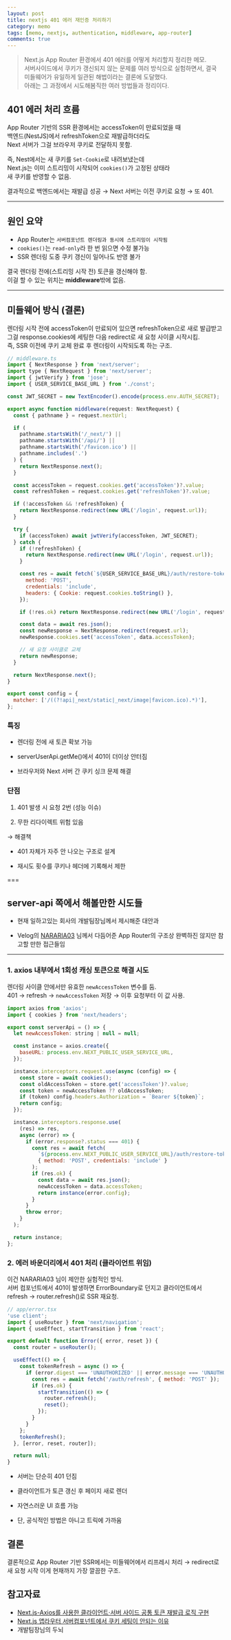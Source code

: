 ```yaml
---
layout: post
title: nextjs 401 에러 재인증 처리하기
category: memo
tags: [memo, nextjs, authentication, middleware, app-router]
comments: true
---
```


<!-- @format -->

> Next.js App Router 환경에서 401 에러를 어떻게 처리할지 정리한 메모. <br/> 서버사이드에서 쿠키가 갱신되지 않는 문제를 여러 방식으로 실험하면서, 결국 미들웨어가 유일하게 일관된 해법이라는 결론에 도달했다. <br/> 아래는 그 과정에서 시도해봄직한 여러 방법들과 정리이다.

## 401 에러 처리 흐름

App Router 기반의 SSR 환경에서는 accessToken이 만료되었을 때 <br/>
백엔드(NestJS)에서 refreshToken으로 재발급하더라도<br/>
Next 서버가 그걸 브라우저 쿠키로 전달하지 못함.<br/>

즉, Nest에서는 새 쿠키를 `Set-Cookie`로 내려보냈는데<br/>
Next.js는 이미 스트리밍이 시작되어 `cookies()`가 고정된 상태라 <br/>
새 쿠키를 반영할 수 없음.<br/>

결과적으로 백엔드에서는 재발급 성공 → Next 서버는 이전 쿠키로 요청 → 또 401. <br/>

---

## 원인 요약

- App Router는 `서버컴포넌트 렌더링과 동시에 스트리밍이 시작됨`
- `cookies()`는 `read-only`라 한 번 읽으면 수정 불가능
- SSR 렌더링 도중 쿠키 갱신이 일어나도 반영 불가

결국 렌더링 전에(스트리밍 시작 전) 토큰을 갱신해야 함.  
이걸 할 수 있는 위치는 **middleware**밖에 없음.

---

## 미들웨어 방식 (결론)

렌더링 시작 전에 accessToken이 만료되어 있으면 refreshToken으로 새로 발급받고  
그걸 response.cookies에 세팅한 다음 redirect로 새 요청 사이클 시작시킴.  
즉, SSR 이전에 쿠키 교체 완료 후 렌더링이 시작되도록 하는 구조.

```js
// middleware.ts
import { NextResponse } from 'next/server';
import type { NextRequest } from 'next/server';
import { jwtVerify } from 'jose';
import { USER_SERVICE_BASE_URL } from './const';

const JWT_SECRET = new TextEncoder().encode(process.env.AUTH_SECRET);

export async function middleware(request: NextRequest) {
  const { pathname } = request.nextUrl;

  if (
    pathname.startsWith('/_next/') ||
    pathname.startsWith('/api/') ||
    pathname.startsWith('/favicon.ico') ||
    pathname.includes('.')
  ) {
    return NextResponse.next();
  }

  const accessToken = request.cookies.get('accessToken')?.value;
  const refreshToken = request.cookies.get('refreshToken')?.value;

  if (!accessToken && !refreshToken) {
    return NextResponse.redirect(new URL('/login', request.url));
  }

  try {
    if (accessToken) await jwtVerify(accessToken, JWT_SECRET);
  } catch {
    if (!refreshToken) {
      return NextResponse.redirect(new URL('/login', request.url));
    }

    const res = await fetch(`${USER_SERVICE_BASE_URL}/auth/restore-token`, {
      method: 'POST',
      credentials: 'include',
      headers: { Cookie: request.cookies.toString() },
    });

    if (!res.ok) return NextResponse.redirect(new URL('/login', request.url));

    const data = await res.json();
    const newResponse = NextResponse.redirect(request.url);
    newResponse.cookies.set('accessToken', data.accessToken);

    // 새 요청 사이클로 교체
    return newResponse;
  }

  return NextResponse.next();
}

export const config = {
  matcher: ['/((?!api|_next/static|_next/image|favicon.ico).*)'],
};
```

### 특징

- 렌더링 전에 새 토큰 확보 가능

- serverUserApi.getMe()에서 401이 더이상 안터짐

- 브라우저와 Next 서버 간 쿠키 싱크 문제 해결

### 단점

1. 401 발생 시 요청 2번 (성능 이슈)

2. 무한 리다이렉트 위험 있음

→ 해결책

- 401 자체가 자주 안 나오는 구조로 설계

- 재시도 횟수를 쿠키나 헤더에 기록해서 제한

===

## server-api 쪽에서 해볼만한 시도들

- 현재 일하고있는 회사의 개발팀장님께서 제시해준 대안과

- Velog의 [NARARIA03](https://velog.io/@hyeonseong0305/Next.js-Axios%EB%A5%BC-%EC%82%AC%EC%9A%A9%ED%95%9C-%ED%81%B4%EB%9D%BC%EC%9D%B4%EC%96%B8%ED%8A%B8%EC%84%9C%EB%B2%84-%EC%82%AC%EC%9D%B4%EB%93%9C-%EA%B3%B5%ED%86%B5-%ED%86%A0%ED%81%B0-%EC%9E%AC%EB%B0%9C%EA%B8%89-%EB%A1%9C%EC%A7%81-%EA%B5%AC%ED%98%84) 님께서 다듬어준 App Router의 구조상 완벽하진 않지만 참고할 만한 접근들임

---

### 1. axios 내부에서 1회성 캐싱 토큰으로 해결 시도

렌더링 사이클 안에서만 유효한 `newAccessToken` 변수를 둠.  
401 → refresh → `newAccessToken` 저장 → 이후 요청부터 이 값 사용.

```js
import axios from 'axios';
import { cookies } from 'next/headers';

export const serverApi = () => {
  let newAccessToken: string | null = null;

  const instance = axios.create({
    baseURL: process.env.NEXT_PUBLIC_USER_SERVICE_URL,
  });

  instance.interceptors.request.use(async (config) => {
    const store = await cookies();
    const oldAccessToken = store.get('accessToken')?.value;
    const token = newAccessToken ?? oldAccessToken;
    if (token) config.headers.Authorization = `Bearer ${token}`;
    return config;
  });

  instance.interceptors.response.use(
    (res) => res,
    async (error) => {
      if (error.response?.status === 401) {
        const res = await fetch(
          `${process.env.NEXT_PUBLIC_USER_SERVICE_URL}/auth/restore-token`,
          { method: 'POST', credentials: 'include' }
        );
        if (res.ok) {
          const data = await res.json();
          newAccessToken = data.accessToken;
          return instance(error.config);
        }
      }
      throw error;
    }
  );

  return instance;
};
```

### 2. 에러 바운더리에서 401 처리 (클라이언트 위임)

이건 NARARIA03 님이 제안한 실험적인 방식.<br/>
서버 컴포넌트에서 401이 발생하면 ErrorBoundary로 던지고
클라이언트에서 refresh → router.refresh()로 SSR 재요청.

```js
// app/error.tsx
'use client';
import { useRouter } from 'next/navigation';
import { useEffect, startTransition } from 'react';

export default function Error({ error, reset }) {
  const router = useRouter();

  useEffect(() => {
    const tokenRefresh = async () => {
      if (error.digest === 'UNAUTHORIZED' || error.message === 'UNAUTHORIZED') {
        const res = await fetch('/auth/refresh', { method: 'POST' });
        if (res.ok) {
          startTransition(() => {
            router.refresh();
            reset();
          });
        }
      }
    };
    tokenRefresh();
  }, [error, reset, router]);

  return null;
}
```

- 서버는 단순히 401 던짐

- 클라이언트가 토큰 갱신 후 페이지 새로 렌더

- 자연스러운 UI 흐름 가능

- 단, 공식적인 방법은 아니고 트릭에 가까움

## 결론

결론적으로 App Router 기반 SSR에서는
미들웨어에서 리프레시 처리 → redirect로 새 요청 시작
이게 현재까지 가장 깔끔한 구조.

## 참고자료

- [Next.js-Axios를 사용한 클라이언트·서버 사이드 공통 토큰 재발급 로직 구현](https://velog.io/@hyeonseong0305/Next.js-Axios%EB%A5%BC-%EC%82%AC%EC%9A%A9%ED%95%9C-%ED%81%B4%EB%9D%BC%EC%9D%B4%EC%96%B8%ED%8A%B8%EC%84%9C%EB%B2%84-%EC%82%AC%EC%9D%B4%EB%93%9C-%EA%B3%B5%ED%86%B5-%ED%86%A0%ED%81%B0-%EC%9E%AC%EB%B0%9C%EA%B8%89-%EB%A1%9C%EC%A7%81-%EA%B5%AC%ED%98%84)
- [Next.js 앱라우터 서버컴포넌트에서 쿠키 세팅이 안되는 이유](https://ianlog.me/blog/2024/server-component-cookie)
- 개발팀장님의 두뇌

